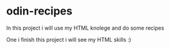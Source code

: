 # odin-recipes


In this project i will use my HTML knolege and do some  recipes

One i finish this project i will see my HTML skills :)
